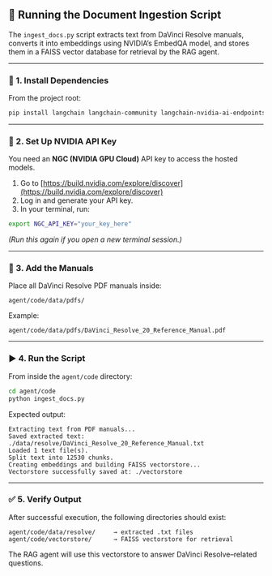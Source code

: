 ## 📘 Running the Document Ingestion Script

The `ingest_docs.py` script extracts text from DaVinci Resolve manuals, converts it into embeddings using NVIDIA’s EmbedQA model, and stores them in a FAISS vector database for retrieval by the RAG agent.

---

### 🧩 1. Install Dependencies

From the project root:

```bash
pip install langchain langchain-community langchain-nvidia-ai-endpoints faiss-cpu pymupdf
```

---

### 🔑 2. Set Up NVIDIA API Key

You need an **NGC (NVIDIA GPU Cloud)** API key to access the hosted models.

1. Go to [https://build.nvidia.com/explore/discover](https://build.nvidia.com/explore/discover)
2. Log in and generate your API key.
3. In your terminal, run:

```bash
export NGC_API_KEY="your_key_here"
```

*(Run this again if you open a new terminal session.)*

---

### 📂 3. Add the Manuals

Place all DaVinci Resolve PDF manuals inside:

```
agent/code/data/pdfs/
```

Example:

```
agent/code/data/pdfs/DaVinci_Resolve_20_Reference_Manual.pdf
```

---

### ▶️ 4. Run the Script

From inside the `agent/code` directory:

```bash
cd agent/code
python ingest_docs.py
```

Expected output:

```
Extracting text from PDF manuals...
Saved extracted text: ./data/resolve/DaVinci_Resolve_20_Reference_Manual.txt
Loaded 1 text file(s).
Split text into 12530 chunks.
Creating embeddings and building FAISS vectorstore...
Vectorstore successfully saved at: ./vectorstore
```

---

### ✅ 5. Verify Output

After successful execution, the following directories should exist:

```
agent/code/data/resolve/     → extracted .txt files
agent/code/vectorstore/      → FAISS vectorstore for retrieval
```

The RAG agent will use this vectorstore to answer DaVinci Resolve–related questions.

